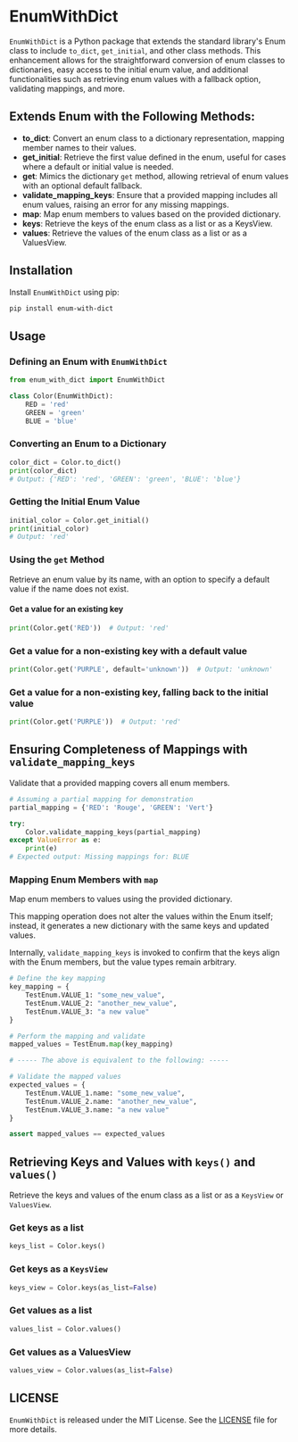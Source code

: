 # EnumWithDict

`EnumWithDict` is a Python package that extends the standard library's Enum class to include `to_dict`, `get_initial`, and other class methods. This enhancement allows for the straightforward conversion of enum classes to dictionaries, easy access to the initial enum value, and additional functionalities such as retrieving enum values with a fallback option, validating mappings, and more.

## Extends Enum with the Following Methods:

- **to_dict**: Convert an enum class to a dictionary representation, mapping member names to their values.
- **get_initial**: Retrieve the first value defined in the enum, useful for cases where a default or initial value is needed.
- **get**: Mimics the dictionary `get` method, allowing retrieval of enum values with an optional default fallback.
- **validate_mapping_keys**: Ensure that a provided mapping includes all enum values, raising an error for any missing mappings.
- **map**: Map enum members to values based on the provided dictionary.
- **keys**: Retrieve the keys of the enum class as a list or as a KeysView.
- **values**: Retrieve the values of the enum class as a list or as a ValuesView.

## Installation

Install `EnumWithDict` using pip:

```bash
pip install enum-with-dict
```

## Usage

### Defining an Enum with `EnumWithDict`

```python
from enum_with_dict import EnumWithDict

class Color(EnumWithDict):
    RED = 'red'
    GREEN = 'green'
    BLUE = 'blue'

```

### Converting an Enum to a Dictionary

```python
color_dict = Color.to_dict()
print(color_dict)
# Output: {'RED': 'red', 'GREEN': 'green', 'BLUE': 'blue'}
```

### Getting the Initial Enum Value

```python
initial_color = Color.get_initial()
print(initial_color)
# Output: 'red'
```

### Using the `get` Method

Retrieve an enum value by its name, with an option to specify a default value if the name does not exist.

#### Get a value for an existing key

```python
print(Color.get('RED'))  # Output: 'red'
```

### Get a value for a non-existing key with a default value

```python
print(Color.get('PURPLE', default='unknown'))  # Output: 'unknown'
```

### Get a value for a non-existing key, falling back to the initial value

```python
print(Color.get('PURPLE'))  # Output: 'red'
```

## Ensuring Completeness of Mappings with `validate_mapping_keys`

Validate that a provided mapping covers all enum members.

```python
# Assuming a partial mapping for demonstration
partial_mapping = {'RED': 'Rouge', 'GREEN': 'Vert'}

try:
    Color.validate_mapping_keys(partial_mapping)
except ValueError as e:
    print(e)
# Expected output: Missing mappings for: BLUE
```

### Mapping Enum Members with `map`

Map enum members to values using the provided dictionary.

This mapping operation does not alter the values within the Enum itself; instead, it generates a new dictionary with the same keys and updated values.

Internally, `validate_mapping_keys` is invoked to confirm that the keys align with the Enum members, but the value types remain arbitrary.

```python
# Define the key mapping
key_mapping = {
    TestEnum.VALUE_1: "some_new_value",
    TestEnum.VALUE_2: "another_new_value",
    TestEnum.VALUE_3: "a new value"
}

# Perform the mapping and validate
mapped_values = TestEnum.map(key_mapping)

# ----- The above is equivalent to the following: -----

# Validate the mapped values
expected_values = {
    TestEnum.VALUE_1.name: "some_new_value",
    TestEnum.VALUE_2.name: "another_new_value",
    TestEnum.VALUE_3.name: "a new value"
}

assert mapped_values == expected_values

```

## Retrieving Keys and Values with `keys()` and `values()`

Retrieve the keys and values of the enum class as a list or as a `KeysView` or `ValuesView`.

### Get keys as a list

```python
keys_list = Color.keys()
```

### Get keys as a `KeysView`

```python
keys_view = Color.keys(as_list=False)
```

### Get values as a list

```python
values_list = Color.values()
```

### Get values as a ValuesView

```python
values_view = Color.values(as_list=False)
```

## LICENSE

`EnumWithDict` is released under the MIT License. See the [LICENSE](LICENSE) file for more details.
